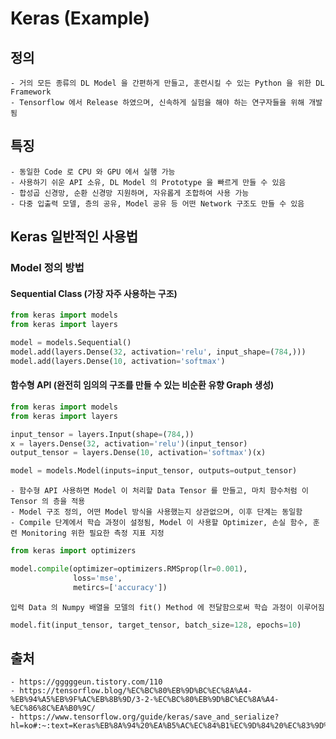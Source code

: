 # Keras (Example)

## 정의
    - 거의 모든 종류의 DL Model 을 간편하게 만들고, 훈련시킬 수 있는 Python 을 위한 DL Framework
    - Tensorflow 에서 Release 하였으며, 신속하게 실험을 해야 하는 연구자들을 위해 개발됨
    
## 특징
    - 동일한 Code 로 CPU 와 GPU 에서 실행 가능
    - 사용하기 쉬운 API 소유, DL Model 의 Prototype 을 빠르게 만들 수 있음
    - 합성곱 신경망, 순환 신경망 지원하며, 자유롭게 조합하여 사용 가능
    - 다중 입출력 모델, 층의 공유, Model 공유 등 어떤 Network 구조도 만들 수 있음
    
## Keras 일반적인 사용법

### Model 정의 방법

#### Sequential Class (가장 자주 사용하는 구조)

```python
from keras import models
from keras import layers

model = models.Sequential()
model.add(layers.Dense(32, activation='relu', input_shape=(784,)))
model.add(layers.Dense(10, activation='softmax')
```

#### 함수형 API (완전히 임의의 구조를 만들 수 있는 비순환 유향 Graph 생성)

```python
from keras import models
from keras import layers

input_tensor = layers.Input(shape=(784,))
x = layers.Dense(32, activation='relu')(input_tensor)
output_tensor = layers.Dense(10, activation='softmax')(x)

model = models.Model(inputs=input_tensor, outputs=output_tensor)
```

    - 함수형 API 사용하면 Model 이 처리할 Data Tensor 를 만들고, 마치 함수처럼 이 Tensor 의 층을 적용
    - Model 구조 정의, 어떤 Model 방식을 사용했는지 상관없으며, 이후 단계는 동일함
    - Compile 단계에서 학습 과정이 설정됨, Model 이 사용할 Optimizer, 손실 함수, 훈련 Monitoring 위한 필요한 측정 지표 지정
    
```python
from keras import optimizers

model.compile(optimizer=optimizers.RMSprop(lr=0.001),
              loss='mse',
              metircs=['accuracy'])
```

    입력 Data 의 Numpy 배열을 모델의 fit() Method 에 전달함으로써 학습 과정이 이루어짐
    
```python
model.fit(input_tensor, target_tensor, batch_size=128, epochs=10)
```

## 출처
    - https://gggggeun.tistory.com/110
    - https://tensorflow.blog/%EC%BC%80%EB%9D%BC%EC%8A%A4-%EB%94%A5%EB%9F%AC%EB%8B%9D/3-2-%EC%BC%80%EB%9D%BC%EC%8A%A4-%EC%86%8C%EA%B0%9C/
    - https://www.tensorflow.org/guide/keras/save_and_serialize?hl=ko#:~:text=Keras%EB%8A%94%20%EA%B5%AC%EC%84%B1%EC%9D%84%20%EC%83%9D%EC%84%B1,%EB%90%9C%20%ED%98%95%EC%8B%9D%EC%9D%84%20%EC%83%9D%EC%84%B1%ED%95%A9%EB%8B%88%EB%8B%A4.

